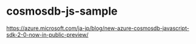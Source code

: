 # cosmosdb-js-sample
https://azure.microsoft.com/ja-jp/blog/new-azure-cosmosdb-javascript-sdk-2-0-now-in-public-preview/
